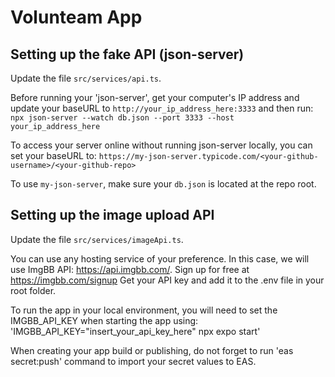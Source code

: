 # Volunteam App

## Setting up the fake API (json-server)

Update the file `src/services/api.ts`.

Before running your 'json-server', get your computer's IP address and update your baseURL to `http://your_ip_address_here:3333` and then run:
`npx json-server --watch db.json --port 3333 --host your_ip_address_here`

To access your server online without running json-server locally, you can set your baseURL to:
`https://my-json-server.typicode.com/<your-github-username>/<your-github-repo>`

To use `my-json-server`, make sure your `db.json` is located at the repo root.

## Setting up the image upload API

Update the file `src/services/imageApi.ts`.

You can use any hosting service of your preference. In this case, we will use ImgBB API: https://api.imgbb.com/.
Sign up for free at https://imgbb.com/signup
Get your API key and add it to the .env file in your root folder.

To run the app in your local environment, you will need to set the IMGBB_API_KEY when starting the app using:
'IMGBB_API_KEY="insert_your_api_key_here" npx expo start'

When creating your app build or publishing, do not forget to run 'eas secret:push' command to import your secret values to EAS.
